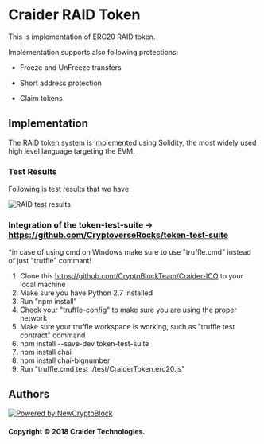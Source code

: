 # Craider RAID Token

This is implementation of ERC20 RAID token.

Implementation supports also following protections:

* Freeze and UnFreeze transfers

* Short address protection

* Claim tokens

## Implementation

The RAID token system is implemented using Solidity, the most widely used high level language targeting the EVM. 

### Test Results

Following is test results that we have

![RAID test results](docs/test-results.png)

### Integration of the token-test-suite -> https://github.com/CryptoverseRocks/token-test-suite

*in case of using cmd on Windows make sure to use "truffle.cmd" instead of just "truffle" commant!
  1. Clone this https://github.com/CryptoBlockTeam/Craider-ICO to your local machine
  2. Make sure you have Python 2.7 installed
  3. Run "npm install"
  4. Check your "truffle-config" to make sure you are using the proper network
  5. Make sure your truffle workspace is working, such as "truffle test contract" command
  6. npm install --save-dev token-test-suite
  7. npm install chai
  8. npm install chai-bignumber
  9. Run "truffle.cmd test ./test/CraiderToken.erc20.js"
  
## Authors

[![Powered by NewCryptoBlock](images/newcryptoblock.png)](https://www.newcryptoblock.io)

#### Copyright © 2018 Craider Technologies.

